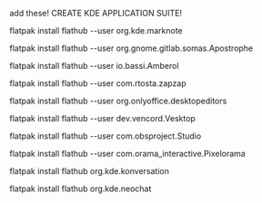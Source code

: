 add these! CREATE KDE APPLICATION SUITE!

flatpak install flathub --user org.kde.marknote

flatpak install flathub --user org.gnome.gitlab.somas.Apostrophe

flatpak install flathub --user io.bassi.Amberol

flatpak install flathub --user com.rtosta.zapzap

flatpak install flathub --user org.onlyoffice.desktopeditors

flatpak install flathub --user dev.vencord.Vesktop

flatpak install flathub --user com.obsproject.Studio

flatpak install flathub --user com.orama_interactive.Pixelorama

flatpak install flathub org.kde.konversation

flatpak install flathub org.kde.neochat
